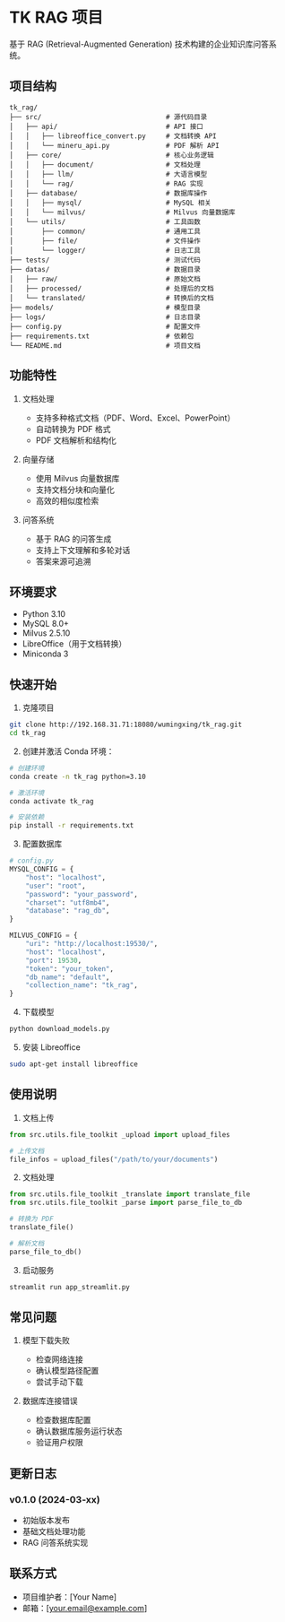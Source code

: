 # TK RAG 项目

基于 RAG (Retrieval-Augmented Generation) 技术构建的企业知识库问答系统。

## 项目结构

```
tk_rag/
├── src/                               # 源代码目录
│   ├── api/                           # API 接口
│   │   ├── libreoffice_convert.py     # 文档转换 API
│   │   └── mineru_api.py              # PDF 解析 API
│   ├── core/                          # 核心业务逻辑
│   │   ├── document/                  # 文档处理
│   │   ├── llm/                       # 大语言模型
│   │   └── rag/                       # RAG 实现
│   ├── database/                      # 数据库操作
│   │   ├── mysql/                     # MySQL 相关
│   │   └── milvus/                    # Milvus 向量数据库
│   └── utils/                         # 工具函数
│       ├── common/                    # 通用工具
│       ├── file/                      # 文件操作
│       └── logger/                    # 日志工具
├── tests/                             # 测试代码
├── datas/                             # 数据目录
│   ├── raw/                           # 原始文档
│   ├── processed/                     # 处理后的文档
│   └── translated/                    # 转换后的文档
├── models/                            # 模型目录
├── logs/                              # 日志目录
├── config.py                          # 配置文件
├── requirements.txt                   # 依赖包
└── README.md                          # 项目文档
```

## 功能特性

1. 文档处理
   - 支持多种格式文档（PDF、Word、Excel、PowerPoint）
   - 自动转换为 PDF 格式
   - PDF 文档解析和结构化

2. 向量存储
   - 使用 Milvus 向量数据库
   - 支持文档分块和向量化
   - 高效的相似度检索

3. 问答系统
   - 基于 RAG 的问答生成
   - 支持上下文理解和多轮对话
   - 答案来源可追溯

## 环境要求

- Python 3.10
- MySQL 8.0+
- Milvus 2.5.10
- LibreOffice（用于文档转换）
- Miniconda 3

## 快速开始

1. 克隆项目
```bash
git clone http://192.168.31.71:18080/wumingxing/tk_rag.git
cd tk_rag
```

2. 创建并激活 Conda 环境：

```bash
# 创建环境
conda create -n tk_rag python=3.10

# 激活环境
conda activate tk_rag

# 安装依赖
pip install -r requirements.txt
```

3. 配置数据库
```python
# config.py
MYSQL_CONFIG = {
    "host": "localhost",
    "user": "root",
    "password": "your_password",
    "charset": "utf8mb4",
    "database": "rag_db",
}

MILVUS_CONFIG = {
    "uri": "http://localhost:19530/",
    "host": "localhost",
    "port": 19530,
    "token": "your_token",
    "db_name": "default",
    "collection_name": "tk_rag",
}
```

4. 下载模型
```bash
python download_models.py
```

5. 安装 Libreoffice
```bash
sudo apt-get install libreoffice
```

## 使用说明

1. 文档上传
```python
from src.utils.file_toolkit _upload import upload_files

# 上传文档
file_infos = upload_files("/path/to/your/documents")
```

2. 文档处理
```python
from src.utils.file_toolkit _translate import translate_file
from src.utils.file_toolkit _parse import parse_file_to_db

# 转换为 PDF
translate_file()

# 解析文档
parse_file_to_db()
```

3. 启动服务
```bash
streamlit run app_streamlit.py
```

## 常见问题

1. 模型下载失败
   - 检查网络连接
   - 确认模型路径配置
   - 尝试手动下载

2. 数据库连接错误
   - 检查数据库配置
   - 确认数据库服务运行状态
   - 验证用户权限

## 更新日志

### v0.1.0 (2024-03-xx)
- 初始版本发布
- 基础文档处理功能
- RAG 问答系统实现




## 联系方式

- 项目维护者：[Your Name]
- 邮箱：[your.email@example.com] 